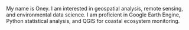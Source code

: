 My name is Oney. I am interested in geospatial analysis, remote sensing, and environmental data science. I am proficient in Google Earth Engine, Python statistical analysis, and QGIS for coastal ecosystem monitoring.
